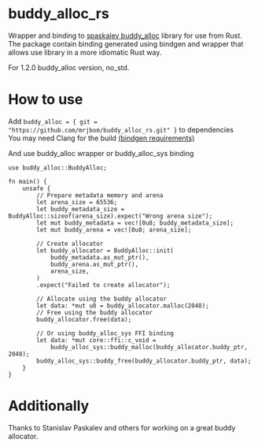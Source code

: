 # buddy_alloc_rs

Wrapper and binding to [spaskalev buddy_alloc](https://github.com/spaskalev/buddy_alloc) library for use from Rust.  
The package contain binding generated using bindgen and wrapper that allows use library in a more idiomatic Rust way.

For 1.2.0 buddy_alloc version, no_std.

# How to use
Add `buddy_alloc = { git = "https://github.com/mrjbom/buddy_alloc_rs.git" }` to dependencies  
You may need Clang for the build [(bindgen requirements)](https://rust-lang.github.io/rust-bindgen/requirements.html)

And use buddy_alloc wrapper or buddy_alloc_sys binding

```
use buddy_alloc::BuddyAlloc;

fn main() {
    unsafe {
        // Prepare metadata memory and arena
        let arena_size = 65536;
        let buddy_metadata_size = BuddyAlloc::sizeof(arena_size).expect("Wrong arena size");
        let mut buddy_metadata = vec![0u8; buddy_metadata_size];
        let mut buddy_arena = vec![0u8; arena_size];

        // Create allocator
        let buddy_allocator = BuddyAlloc::init(
            buddy_metadata.as_mut_ptr(),
            buddy_arena.as_mut_ptr(),
            arena_size,
        )
        .expect("Failed to create allocator");

        // Allocate using the buddy allocator
        let data: *mut u8 = buddy_allocator.malloc(2048);
        // Free using the buddy allocator
        buddy_allocator.free(data);

        // Or using buddy_alloc_sys FFI binding
        let data: *mut core::ffi::c_void =
            buddy_alloc_sys::buddy_malloc(buddy_allocator.buddy_ptr, 2048);
        buddy_alloc_sys::buddy_free(buddy_allocator.buddy_ptr, data);
    }
}
```

# Additionally
Thanks to Stanislav Paskalev and others for working on a great buddy allocator.

